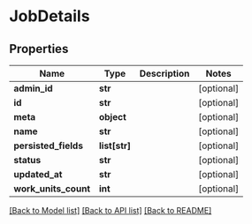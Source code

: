 # JobDetails

## Properties
Name | Type | Description | Notes
------------ | ------------- | ------------- | -------------
**admin_id** | **str** |  | [optional] 
**id** | **str** |  | [optional] 
**meta** | **object** |  | [optional] 
**name** | **str** |  | [optional] 
**persisted_fields** | **list[str]** |  | [optional] 
**status** | **str** |  | [optional] 
**updated_at** | **str** |  | [optional] 
**work_units_count** | **int** |  | [optional] 

[[Back to Model list]](../README.md#documentation-for-models) [[Back to API list]](../README.md#documentation-for-api-endpoints) [[Back to README]](../README.md)


